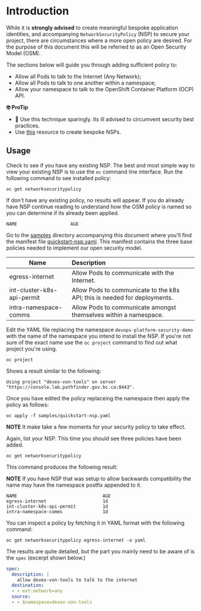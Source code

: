 # Introduction

While it is **strongly advised** to create meaningful bespoke application identities, and accompanying `NetworkSecurityPolicy` (NSP) to secure your project, there are circumstances where a more open policy are desired. For the purpose of this document this will be referred to as an Open Security Model (OSM).

The sections below will guide you through adding sufficient policy to:

* Allow all Pods to talk to the Internet (Any Network);
* Allow all Pods to talk to one another within a namespace;
* Allow your namespace to talk to the OpenShift Container Platform (OCP) API.

**🤓 ProTip**

* 🚫 Use this technique sparingly. Its ill advised to circumvent security best practices.
* Use [this](./CustomPolicy.md) resource to create bespoke NSPs.

## Usage

Check to see if you have any existing NSP. The best and most simple way to view your existing NSP is to use the `oc` command line interface. Run the following command to see installed policy:

```console
oc get networksecuritypolicy
```

If don't have any existing policy, no results will appear. If you do already have NSP continue reading to understand how the OSM policy is named so you can determine if its already been applied.

```console
NAME                    AGE
```

Go to the [samples](./samples) directory accompanying this document where you'll find the manifest file [quickstart-nsp.yaml](./samples/quickstart-nsp.yaml). This manifest contains the three base policies needed to implement our open security model.

| Name                       | Description     |
| ---------------------------|:----------------|
| egress-internet | Allow Pods to communicate with the Internet.|
| int-cluster-k8s-api-permit | Allow Pods to communicate to the k8s API; this is needed for deployments.|
| intra-namespace-comms | Allow Pods to communicate amongst themselves within a namespace.|

Edit the YAML file replacing the namespace `devops-platform-security-demo` with the name of the namespace you intend to install the NSP. If you're not sure of the exact name use the `oc project` command to find out what project you're using.

```console
oc project
```

Shows a result similar to the following:

```console
Using project "devex-von-tools" on server "https://console.lab.pathfinder.gov.bc.ca:8443".
```

Once you have edited the policy replaceing the namespace then apply the policy as follows:

```console
oc apply -f samples/quickstart-nsp.yaml
```

**NOTE** It make take a few moments for your security policy to take effect.

Again, list your NSP. This time you should see three policies have been added.  

```console
oc get networksecuritypolicy
```

This command produces the following result:

**NOTE** If you have NSP that was setup to allow backwards compatibility the name may have the namespace postfix appended to it.

```console
NAME                                AGE
egress-internet                     1d
int-cluster-k8s-api-permit          1d
intra-namespace-comms               1d
```

You can inspect a policy by fetching it in YAML format with the following command:

```console
oc get networksecuritypolicy egress-internet -o yaml
```

The results are quite detailed, but the part you mainly need to be aware of is the `spec` (excerpt shown below.)

```yaml
spec:
  description: |
    allow devex-von-tools to talk to the internet
  destination:
  - - ext:network=any
  source:
  - - $namespace=devex-von-tools
```